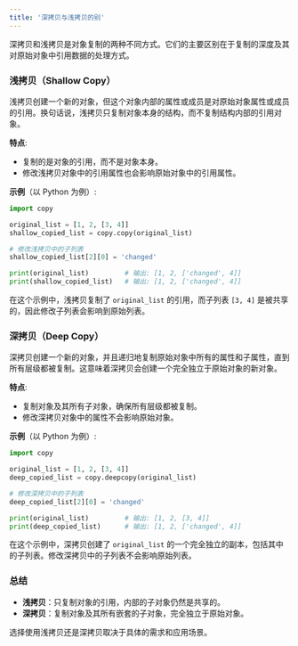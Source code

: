 ```yaml
---
title: '深拷贝与浅拷贝的别'
---
```


深拷贝和浅拷贝是对象复制的两种不同方式。它们的主要区别在于复制的深度及其对原始对象中引用数据的处理方式。

### 浅拷贝（Shallow Copy）

浅拷贝创建一个新的对象，但这个对象内部的属性或成员是对原始对象属性或成员的引用。换句话说，浅拷贝只复制对象本身的结构，而不复制结构内部的引用对象。

**特点**:
- 复制的是对象的引用，而不是对象本身。
- 修改浅拷贝对象中的引用属性也会影响原始对象中的引用属性。

**示例**（以 Python 为例）:

```python
import copy

original_list = [1, 2, [3, 4]]
shallow_copied_list = copy.copy(original_list)

# 修改浅拷贝中的子列表
shallow_copied_list[2][0] = 'changed'

print(original_list)         # 输出: [1, 2, ['changed', 4]]
print(shallow_copied_list)   # 输出: [1, 2, ['changed', 4]]
```

在这个示例中，浅拷贝复制了 `original_list` 的引用，而子列表 `[3, 4]` 是被共享的，因此修改子列表会影响到原始列表。

### 深拷贝（Deep Copy）

深拷贝创建一个新的对象，并且递归地复制原始对象中所有的属性和子属性，直到所有层级都被复制。这意味着深拷贝会创建一个完全独立于原始对象的新对象。

**特点**:
- 复制对象及其所有子对象，确保所有层级都被复制。
- 修改深拷贝对象中的属性不会影响原始对象。

**示例**（以 Python 为例）:

```python
import copy

original_list = [1, 2, [3, 4]]
deep_copied_list = copy.deepcopy(original_list)

# 修改深拷贝中的子列表
deep_copied_list[2][0] = 'changed'

print(original_list)         # 输出: [1, 2, [3, 4]]
print(deep_copied_list)      # 输出: [1, 2, ['changed', 4]]
```

在这个示例中，深拷贝创建了 `original_list` 的一个完全独立的副本，包括其中的子列表。修改深拷贝中的子列表不会影响原始列表。

### 总结

- **浅拷贝**：只复制对象的引用，内部的子对象仍然是共享的。
- **深拷贝**：复制对象及其所有嵌套的子对象，完全独立于原始对象。

选择使用浅拷贝还是深拷贝取决于具体的需求和应用场景。
